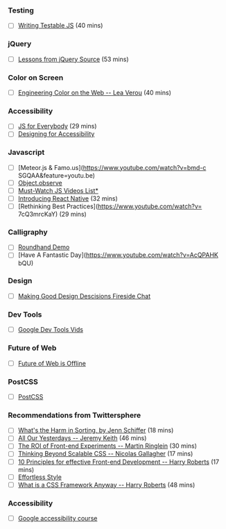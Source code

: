 ### Testing
- [ ] [Writing Testable JS](https://www.youtube.com/watch?v=OzjogCFO4Zo) (40 mins)

### jQuery
- [ ] [Lessons from jQuery Source](http://www.paulirish.com/2010/10-things-i-learned-from-the-jquery-source/) (53 mins)

### Color on Screen
- [ ] [Engineering Color on the Web -- Lea Verou](http://vimeo.com/channels/smashingconf/96426732) (40 mins)

### Accessibility
- [ ] [JS for Everybody](https://www.youtube.com/watch?v=04DOp1F9Od4) (29 mins)
- [ ] [Designing for Accessibility](http://teamtreehouse.com/library/generate-london-2014/designing-for-accessibility)

### Javascript
- [ ] [Meteor.js & Famo.us](https://www.youtube.com/watch?v=bmd-c SGQAA&feature=youtu.be)
- [ ] [Object.observe](http://addyosmani.com/blog/the-future-of-data-binding-is-object-observe/)
- [ ] [Must-Watch JS Videos List*](https://github.com/AllThingsSmitty/must-watch-javascript)
- [ ] [Introducing React Native](https://www.youtube.com/watch?v=KVZ-P-ZI6W4) (32 mins)
- [ ] [Rethinking Best Practices](https://www.youtube.com/watch?v= 7cQ3mrcKaY) (29 mins)

### Calligraphy
- [ ] [Roundhand Demo](https://www.youtube.com/watch?v=F4165Pp8uns#t=38)
- [ ] [Have A Fantastic Day](https://www.youtube.com/watch?v=AcQPAHK bQU)

### Design
- [ ] [Making Good Design Descisions Fireside Chat](http://www.organizedwonder.com/videos/2449)

### Dev Tools
- [ ] [Google Dev Tools Vids](http://discover-devtools.codeschool.com/)

### Future of Web
- [ ] [Future of Web is Offline](https://vimeo.com/120474703)

### PostCSS
- [ ] [PostCSS](https://www.youtube.com/watch?t=47&v=73dl5dk9z4Q)

### Recommendations from Twittersphere
- [ ] [What's the Harm in Sorting, by Jenn Schiffer](https://www.youtube.com/watch?v=pj4U_W0OFoE&autoplay=1&app=desktop) (18 mins)
- [ ] [All Our Yesterdays -- Jeremy Keith](https://vimeo.com/34269615) (46 mins)
- [ ] [The ROI of Front-end Experiments -- Martin Ringlein](https://www.youtube.com/watch?v=AYrot4U9oLc&app=desktop) (30 mins)
- [ ] [Thinking Beyond Scalable CSS -- Nicolas Gallagher](https://www.youtube.com/watch?v=L8w3v9m6G04) (17 mins)
- [ ] [10 Principles for effective Front-end Development -- Harry Roberts](https://www.youtube.com/watch?v=8adsZeMQjGQ) (17 mins)
- [ ] [Effortless Style](https://vimeo.com/101718785)
- [ ] [What is a CSS Framework Anyway -- Harry Roberts](https://vimeo.com/95734680) (48 mins)
### Accessibility
- [ ] [Google accessibility course](https://webaccessibility.withgoogle.com/course)
